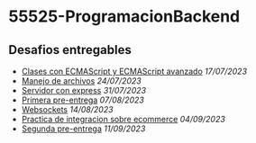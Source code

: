 # 55525-ProgramacionBackend

## Desafios entregables

- [Clases con ECMAScript y ECMAScript avanzado](./1%20-%20Clases%20ECMAScript/README.md) *17/07/2023*
- [Manejo de archivos](./2%20-%20Manejo%20de%20archivos/README.md) *24/07/2023*
- [Servidor con express](./3%20-%20Servidor%20con%20express/README.md) *31/07/2023*
- [Primera pre-entrega](./4%20-%20Primera%20pre-entrega/README.md) *07/08/2023*
- [Websockets](./5%20-%20Motores%20de%20plantillas%20y%20Websockets/README.md) *14/08/2023*
- [Practica de integracion sobre ecommerce](./6%20-%20Practica%20de%20integracion%20sobre%20ecommerce/README.md) *04/09/2023*
- [Segunda pre-entrega](./7%20-%20Segunda%20pre-entrega/README.md) *11/09/2023*
